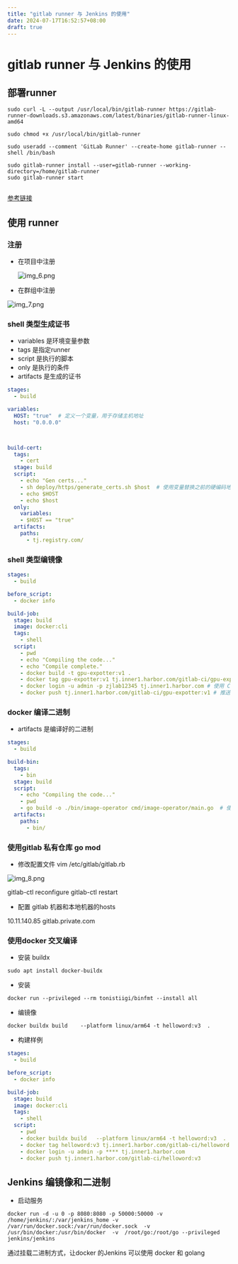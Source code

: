 ```yaml
---
title: "gitlab runner 与 Jenkins 的使用"
date: 2024-07-17T16:52:57+08:00
draft: true
---
```


# gitlab runner 与 Jenkins 的使用

## 部署runner

```
sudo curl -L --output /usr/local/bin/gitlab-runner https://gitlab-runner-downloads.s3.amazonaws.com/latest/binaries/gitlab-runner-linux-amd64

sudo chmod +x /usr/local/bin/gitlab-runner

sudo useradd --comment 'GitLab Runner' --create-home gitlab-runner --shell /bin/bash

sudo gitlab-runner install --user=gitlab-runner --working-directory=/home/gitlab-runner
sudo gitlab-runner start


```

[参考链接](https://docs.gitlab.cn/runner/install/linux-manually.html)



## 使用 runner

### 注册
* 在项目中注册

  ![img_6.png](https://zhuyaguang-1308110266.cos.ap-shanghai.myqcloud.com/img/img_6.png)

* 在群组中注册

![img_7.png](https://zhuyaguang-1308110266.cos.ap-shanghai.myqcloud.com/img/img_7.png)



### shell 类型生成证书

* variables 是环境变量参数
* tags 是指定runner
* script 是执行的脚本
* only 是执行的条件
* artifacts 是生成的证书

```yaml
stages:
  - build

variables:
  HOST: "true"  # 定义一个变量，用于存储主机地址
  host: "0.0.0.0"



build-cert:
  tags:
    - cert
  stage: build
  script:
    - echo "Gen certs..."
    - sh deploy/https/generate_certs.sh $host  # 使用变量替换之前的硬编码地址
    - echo $HOST
    - echo $host
  only:
    variables:
    - $HOST == "true"
  artifacts:
    paths:
      - tj.registry.com/

```

### shell 类型编镜像

```yaml
stages:
  - build

before_script:
  - docker info

build-job:
  stage: build
  image: docker:cli
  tags:
    - shell
  script:
    - pwd
    - echo "Compiling the code..."
    - echo "Compile complete."
    - docker build -t gpu-expotter:v1 .
    - docker tag gpu-expotter:v1 tj.inner1.harbor.com/gitlab-ci/gpu-expotter:v1 # 替换 CI_REGISTRY_IMAGE 为你的镜像仓库地址
    - docker login -u admin -p zjlab12345 tj.inner1.harbor.com # 使用 CI/CD 变量进行认证
    - docker push tj.inner1.harbor.com/gitlab-ci/gpu-expotter:v1 # 推送镜像到 GitLab 的容器注册表或其他镜像仓库

```

### docker 编译二进制

* artifacts 是编译好的二进制

```yaml
stages:
  - build

build-bin:
  tags:
    - bin
  stage: build
  script:
    - echo "Compiling the code..."
    - pwd
    - go build -o ./bin/image-operator cmd/image-operator/main.go  # 使用变量替换之前的硬编码地址
  artifacts:
    paths:
      - bin/
```



### 使用gitlab 私有仓库 go mod 

* 修改配置文件  vim /etc/gitlab/gitlab.rb 

![img_8.png](https://zhuyaguang-1308110266.cos.ap-shanghai.myqcloud.com/img/img_8.png)

gitlab-ctl reconfigure
gitlab-ctl restart

* 配置 gitlab 机器和本地机器的hosts

10.11.140.85 gitlab.private.com

### 使用docker 交叉编译

* 安装 buildx

```
sudo apt install docker-buildx
```

* 安装

```
docker run --privileged --rm tonistiigi/binfmt --install all
```

* 编镜像

```
docker buildx build    --platform linux/arm64 -t helloword:v3  .
```

* 构建样例

```yaml
stages:
  - build

before_script:
  - docker info

build-job:
  stage: build
  image: docker:cli
  tags:
    - shell
  script:
    - pwd
    - docker buildx build   --platform linux/arm64 -t helloword:v3  .
    - docker tag helloword:v3 tj.inner1.harbor.com/gitlab-ci/helloword:v3 
    - docker login -u admin -p **** tj.inner1.harbor.com 
    - docker push tj.inner1.harbor.com/gitlab-ci/helloword:v3 
```



## Jenkins 编镜像和二进制

* 启动服务
```shell
docker run -d -u 0 -p 8080:8080 -p 50000:50000 -v /home/jenkins/:/var/jenkins_home -v /var/run/docker.sock:/var/run/docker.sock  -v /usr/bin/docker:/usr/bin/docker  -v  /root/go:/root/go --privileged  jenkins/jenkins
```
通过挂载二进制方式，让docker 的Jenkins 可以使用 docker 和 golang

